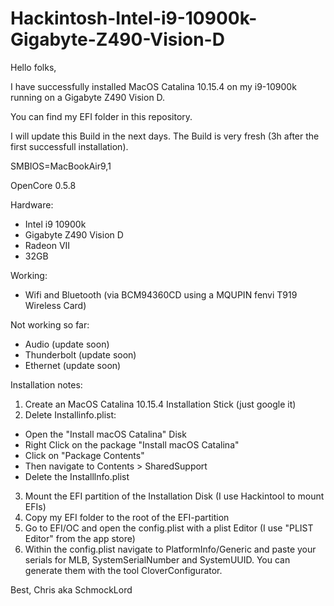 # Hackintosh-Intel-i9-10900k-Gigabyte-Z490-Vision-D

Hello folks,

I have successfully installed MacOS Catalina 10.15.4 on my i9-10900k running on a Gigabyte Z490 Vision D.

You can find my EFI folder in this repository.

I will update this Build in the next days. The Build is very fresh (3h after the first successfull installation).

SMBIOS=MacBookAir9,1

OpenCore 0.5.8

Hardware:
- Intel i9 10900k
- Gigabyte Z490 Vision D
- Radeon VII
- 32GB 

Working:
- Wifi and Bluetooth (via BCM94360CD using a MQUPIN fenvi T919 Wireless Card)

Not working so far:
- Audio (update soon)
- Thunderbolt (update soon)
- Ethernet (update soon)


Installation notes:
1. Create an MacOS Catalina 10.15.4 Installation Stick (just google it)
2. Delete Installinfo.plist:
  - Open the "Install macOS Catalina" Disk
  - Right Click on the package "Install macOS Catalina"
  - Click on "Package Contents"
  - Then navigate to Contents > SharedSupport
  - Delete the Installlnfo.plist
3. Mount the EFI partition of the Installation Disk (I use Hackintool to mount EFIs)
4. Copy my EFI folder to the root of the EFI-partition
5. Go to EFI/OC and open the config.plist with a plist Editor (I use "PLIST Editor" from the app store)
6. Within the config.plist navigate to PlatformInfo/Generic and paste your serials for MLB, SystemSerialNumber and SystemUUID. You can generate them with the tool CloverConfigurator.


Best,
Chris 
aka SchmockLord
